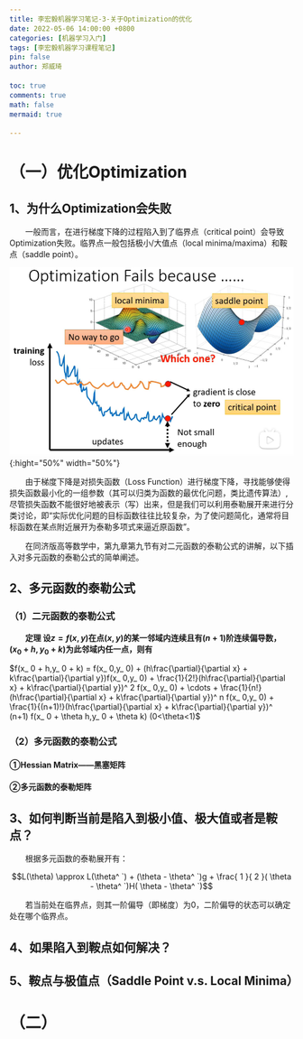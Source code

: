 ```yaml
---
title: 李宏毅机器学习笔记-3-关于Optimization的优化
date: 2022-05-06 14:00:00 +0800
categories: [机器学习入门]
tags: [李宏毅机器学习课程笔记]
pin: false
author: 郑威琦

toc: true
comments: true
math: false
mermaid: true

---
```


<head>
    <script src="https://cdn.mathjax.org/mathjax/latest/MathJax.js?config=TeX-AMS-MML_HTMLorMML" type="text/javascript"></script>
    <script type="text/x-mathjax-config">
        MathJax.Hub.Config({
            tex2jax: {
            skipTags: ['script', 'noscript', 'style', 'textarea', 'pre'],
            inlineMath: [['$','$']]
            }
        });
    </script>
</head>

# （一）优化Optimization

## 1、为什么Optimization会失败

&emsp;&emsp;一般而言，在进行梯度下降的过程陷入到了临界点（critical point）会导致Optimization失败。临界点一般包括极小/大值点（local minima/maxima）和鞍点（saddle point）。

![optimization failed](/assets/blog_res/2022-05-06-Friday.assets/optimization%20failed.png){:hight="50%" width="50%"}

&emsp;&emsp;由于梯度下降是对损失函数（Loss Function）进行梯度下降，寻找能够使得损失函数最小化的一组参数（其可以归类为函数的最优化问题，类比遗传算法）,尽管损失函数不能很好地被表示（写）出来，但是我们可以利用泰勒展开来进行分类讨论，即“实际优化问题的目标函数往往比较复杂，为了使问题简化，通常将目标函数在某点附近展开为泰勒多项式来逼近原函数”。

&emsp;&emsp;在同济版高等数学中，第九章第九节有对二元函数的泰勒公式的讲解，以下插入对多元函数的泰勒公式的简单阐述。

## 2、多元函数的泰勒公式

### （1）二元函数的泰勒公式

&emsp;&emsp;**定理 设$z=f(x,y)$在点$(x,y)$的某一邻域内连续且有$(n+1)$阶连续偏导数，$(x_ 0 + h,y_ 0 + k)$为此邻域内任一点，则有**

$f(x_ 0 + h,y_ 0 + k) = f(x_ 0,y_ 0) + (h\frac{\partial}{\partial x} +  
k\frac{\partial}{\partial y})f(x_ 0,y_ 0) + \frac{1}{2!}(h\frac{\partial}{\partial x} + k\frac{\partial}{\partial y})^ 2 f(x_ 0,y_ 0) + \cdots + \frac{1}{n!}(h\frac{\partial}{\partial x} + k\frac{\partial}{\partial y})^ n f(x_ 0,y_ 0) + \frac{1}{(n+1)!}(h\frac{\partial}{\partial x} + k\frac{\partial}{\partial y})^ (n+1) f(x_ 0 + \theta h,y_ 0 + \theta k) (0<\theta<1)$

### （2）多元函数的泰勒公式

#### ①Hessian Matrix——黑塞矩阵

#### ②多元函数的泰勒矩阵

## 3、如何判断当前是陷入到极小值、极大值或者是鞍点？

&emsp;&emsp;根据多元函数的泰勒展开有：

$$L(\theta) \approx L(\theta^ `) + (\theta - \theta^ `)g + \frac{ 1 }{ 2 }( \theta - \theta^ `)H( \theta - \theta^ `)$$

&emsp;&emsp;若当前处在临界点，则其一阶偏导（即梯度）为0，二阶偏导的状态可以确定处在哪个临界点。

## 4、如果陷入到鞍点如何解决？

## 5、鞍点与极值点（Saddle Point v.s. Local Minima）

# （二）